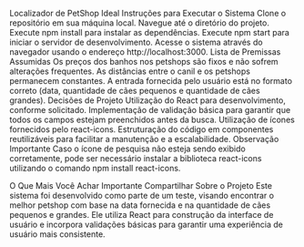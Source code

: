 Localizador de PetShop Ideal
Instruções para Executar o Sistema
Clone o repositório em sua máquina local.
Navegue até o diretório do projeto.
Execute npm install para instalar as dependências.
Execute npm start para iniciar o servidor de desenvolvimento.
Acesse o sistema através do navegador usando o endereço http://localhost:3000.
Lista de Premissas Assumidas
Os preços dos banhos nos petshops são fixos e não sofrem alterações frequentes.
As distâncias entre o canil e os petshops permanecem constantes.
A entrada fornecida pelo usuário está no formato correto (data, quantidade de cães pequenos e quantidade de cães grandes).
Decisões de Projeto
Utilização do React para desenvolvimento, conforme solicitado.
Implementação de validação básica para garantir que todos os campos estejam preenchidos antes da busca.
Utilização de ícones fornecidos pelo react-icons.
Estruturação do código em componentes reutilizáveis para facilitar a manutenção e a escalabilidade.
Observação Importante
Caso o ícone de pesquisa não esteja sendo exibido corretamente, pode ser necessário instalar a biblioteca react-icons utilizando o comando npm install react-icons.

O Que Mais Você Achar Importante Compartilhar Sobre o Projeto
Este sistema foi desenvolvido como parte de um teste, visando encontrar o melhor petshop com base na data fornecida e na quantidade de cães pequenos e grandes. Ele utiliza React para construção da interface de usuário e incorpora validações básicas para garantir uma experiência de usuário mais consistente.
